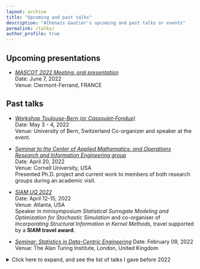 ```yaml
---
layout: archive
title: "Upcoming and past talks"
description: "Athénaïs Gautier's upcoming and past talks or events"
permalink: /talks/
author_profile: true
---
```


Upcoming presentations
---
* [*MASCOT 2022 Meeting: oral presentation*](https://mascotnum2022.sciencesconf.org/)  
  Date: June 7, 2022  
  Venue: Clermont-Ferrand, FRANCE



Past talks 
---

* [*Workshop Toulouse-Bern (or Cassoulet-Fondue)*]()  
  Date: May 3 - 4, 2022  
  Venue: University of Bern, Switzerland
  Co-organizer and speaker at the event.   

* [*Seminar to the *Center of Applied Mathematics*; and *Operations Research and Information Engineering* group*]()  
  Date: April 20, 2022  
  Venue: Cornell University, USA  
  Presented Ph.D. project and current work to members of both research groups during an academic visit.

* [*SIAM UQ 2022*](https://www.siam.org/conferences/cm/conference/uq22)  
  Date: April 12-15, 2022  
  Venue: Atlanta, USA  
  Speaker in minisymposium *Statistical Surrogate Modeling and Optimization for Stochastic Simulation* and co-organiser of *Incorporating Structural Information in Kernel Methods*, travel supported by a **SIAM travel award**.
  
 * [*Seminar: Statistics in Data-Centric Engineering*](https://sites.google.com/view/dce-reading-group)
  Date: February 09, 2022  
  Venue: The Alan Turing Institute, London, United Kingdom

<details> 
  <summary>  Click here to expand, and see the list of talks I gave before 2022
  </summary>
<ul>
<li><p><a href="https://seminaire.phimeca.com/"><em>Rencontres chercheur·euse·s et ingénieur·e·s 2021 &quot;L'aléatoire par les chemins de traverse&quot;</em></a><br />
Date: November 18, 2021<br />
Venue: IHP Paris, France</p>
</li>
<li><p><a href="https://wiki.math.ntnu.no/seminar/statistikk"><em>Statistics seminars at Department of Mathematical Sciences, NTNU</em></a><br />
Date: October 25, 2021<br />
Venue: Norwegian University of Science and Technology, Norway<br />
Presented Ph.D. project and current work during an academic visit.</p>
</li>
<li><p><a href="https://www.math.univ-toulouse.fr/spip.php?article276"><em>Séminaire de Statistique et Optimisation</em></a>
Date: October 05, 2021<br />
Venue: Institut de Mathématiques de Toulouse, France<br />
Presented Ph.D. project and current work to members of both research group during an academic visit.</p>
</li>
<li><p><a href="https://sites.google.com/view/ai4s21/home"><em>Workshop on Accelerated statistical inference for the sciences</em></a><br />
Date: September 06-07, 2021<br />
Venue: Online<br />
Part of the PhD flash presentations</p>
</li>
<li><p><a href="https://www.gdr-mascotnum.fr/mascot21.html"><em>MASCOT 2021 Meeting: poster session</em></a><br />
Date: April 28, 2021<br />
Venue: Online<br />
Title: <em>Sample-based estimation of probability density fields: a spatial extension of the logistic Gaussian process</em><br />
<strong>Distinctions: Best poster award.</strong></p>
</li>
<li><p><a href="https://www.dsl.unibe.ch/events/bdsd2021"><em>Bern Data Science Day: poster session</em></a><br />
Date: April 23, 2021<br />
Venue: Online<br />
Title: <em>Sample-based estimation of probability density fields: a spatial extension of the logistic Gaussian process</em></p>
</li>
<li><p><a href="https://www.gdr-mascotnum.fr/mars21.html"><em>Workshop on &quot;Stochastic simulators&quot;</em></a><br />
Date: March 11, 2021<br />
Venue: Online<br />
Title: <em>Spatial logistic Gaussian process for density field modelling: an application to stochastic inverse problems</em></p>
</li>
<li><p><a href="https://workshop.mrksr.de/"><em>Workshop on Uncertainty Propagation in Composite Models</em></a><br />
Date: October 11, 2019<br />
Venue: Munich, Germany<br />
Title: <em>Goal-Oriented adaptive Sampling under Random Field Modelling of response Distributions</em></p>
</li>
<li><p><a href="https://fgs-2019.sciencesconf.org/"><em>19th French-German-Swiss conference on Optimization: session &quot;Kernel Methods in Bayesian Optimisation and Integration&quot;</em></a><br />
Date: September 19, 2019<br />
Venue: Nice, France</p>
</li>
<li><p><a href="https://www.gdr-mascotnum.fr/mars21.html"><em>Applied Inverse Problems 2019: minisymposia on &quot;Statistical machine learning for inversion and optimization under data and model heterogeneities&quot;</em></a><br />
Date: July 8, 2019<br />
Venue: Grenoble, France<br />
Title: <em>Sample-based prediction of probability distribution fields via Hilbert space embeddings with applications in inverse problems</em></p>
</li>
</ul>

</details>

